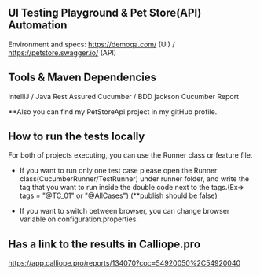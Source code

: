 ## UI Testing Playground & Pet Store(API) Automation ##

Environment and specs: https://demoqa.com/ (UI) / https://petstore.swagger.io/ (API)

## Tools & Maven Dependencies

IntelliJ / Java
Rest Assured
Cucumber / BDD
jackson
Cucumber Report

**Also you can find my PetStoreApi project in my gitHub profile.

## How to run the tests locally

For both of projects executing, you can use the Runner class or feature file.
- If you want to run only one test case please open the Runner class(CucumberRunner/TestRunner) under runner folder,
 and write the tag that you want to run inside the double code next to the tags.(Ex=> tags = "@TC_01" or "@AllCases") (**publish should be false)
 
- If you want to switch between browser, you can change browser variable on configuration.properties.

## Has a link to the results in Calliope.pro

https://app.calliope.pro/reports/134070?coc=54920050%2C54920040 







